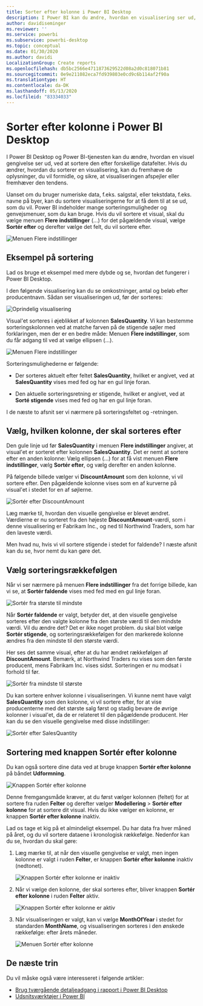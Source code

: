 ```yaml
---
title: Sorter efter kolonne i Power BI Desktop
description: I Power BI kan du ændre, hvordan en visualisering ser ud, ved at sortere den efter forskellige datafelter.
author: davidiseminger
ms.reviewer: ''
ms.service: powerbi
ms.subservice: powerbi-desktop
ms.topic: conceptual
ms.date: 01/30/2020
ms.author: davidi
LocalizationGroup: Create reports
ms.openlocfilehash: db5bc2566e4711873629522d08a2d0c818071b81
ms.sourcegitcommit: 0e9e211082eca7fd939803e0cd9c6b114af2f90a
ms.translationtype: HT
ms.contentlocale: da-DK
ms.lasthandoff: 05/13/2020
ms.locfileid: "83334033"
---
```

# <a name="sort-by-column-in-power-bi-desktop"></a>Sorter efter kolonne i Power BI Desktop
I Power BI Desktop og Power BI-tjenesten kan du ændre, hvordan en visuel gengivelse ser ud, ved at sortere den efter forskellige datafelter. Hvis du ændrer, hvordan du sorterer en visualisering, kan du fremhæve de oplysninger, du vil formidle, og sikre, at visualiseringen afspejler eller fremhæver den tendens.

Uanset om du bruger numeriske data, f.eks. salgstal, eller tekstdata, f.eks. navne på byer, kan du sortere visualiseringerne for at få dem til at se ud, som du vil. Power BI indeholder mange sorteringsmuligheder og genvejsmenuer, som du kan bruge. Hvis du vil sortere et visual, skal du vælge menuen **Flere indstillinger** (...) for det pågældende visual, vælge **Sortér efter** og derefter vælge det felt, du vil sortere efter.

![Menuen Flere indstillinger](media/desktop-sort-by-column/sortbycolumn_2.png)

## <a name="sorting-example"></a>Eksempel på sortering
Lad os bruge et eksempel med mere dybde og se, hvordan det fungerer i Power BI Desktop.

I den følgende visualisering kan du se omkostninger, antal og beløb efter producentnavn. Sådan ser visualiseringen ud, før der sorteres:

![Oprindelig visualisering](media/desktop-sort-by-column/sortbycolumn_1.png)

Visual'et sorteres i øjeblikket af kolonnen **SalesQuantity**. Vi kan bestemme sorteringskolonnen ved at matche farven på de stigende søjler med forklaringen, men der er en bedre måde: Menuen **Flere indstillinger**, som du får adgang til ved at vælge ellipsen (...).

![Menuen Flere indstillinger](media/desktop-sort-by-column/sortbycolumn_2.png)

Sorteringsmulighederne er følgende:

* Der sorteres aktuelt efter feltet **SalesQuantity**, hvilket er angivet, ved at **SalesQuantity** vises med fed og har en gul linje foran. 

* Den aktuelle sorteringsretning er stigende, hvilket er angivet, ved at **Sorté stigende** vises med fed og har en gul linje foran.

I de næste to afsnit ser vi nærmere på sorteringsfeltet og -retningen.

## <a name="select-which-column-to-use-for-sorting"></a>Vælg, hvilken kolonne, der skal sorteres efter
Den gule linje ud før **SalesQuantity** i menuen **Flere indstillinger** angiver, at visual'et er sorteret efter kolonnen **SalesQuantity**. Det er nemt at sortere efter en anden kolonne: Vælg ellipsen (...) for at få vist menuen **Flere indstillinger**, vælg **Sortér efter**, og vælg derefter en anden kolonne.

På følgende billede vælger vi **DiscountAmount** som den kolonne, vi vil sortere efter. Den pågældende kolonne vises som en af kurverne på visual'et i stedet for en af søjlerne. 

![Sortér efter DiscountAmount](media/desktop-sort-by-column/sortbycolumn_3.png)

Læg mærke til, hvordan den visuelle gengivelse er blevet ændret. Værdierne er nu sorteret fra den højeste **DiscountAmount**-værdi, som i denne visualisering er Fabrikam Inc., og ned til Northwind Traders, som har den laveste værdi. 

Men hvad nu, hvis vi vil sortere stigende i stedet for faldende? I næste afsnit kan du se, hvor nemt du kan gøre det.

## <a name="select-the-sort-order"></a>Vælg sorteringsrækkefølgen
Når vi ser nærmere på menuen **Flere indstillinger** fra det forrige billede, kan vi se, at **Sortér faldende** vises med fed med en gul linje foran.

![Sortér fra største til mindste](media/desktop-sort-by-column/sortbycolumn_4.png)

Når **Sortér faldende** er valgt, betyder det, at den visuelle gengivelse sorteres efter den valgte kolonne fra den største værdi til den mindste værdi. Vil du ændre det? Det er ikke noget problem. du skal blot vælge **Sortér stigende**, og sorteringsrækkefølgen for den markerede kolonne ændres fra den mindste til den største værdi.

Her ses det samme visual, efter at du har ændret rækkefølgen af **DiscountAmount**. Bemærk, at Northwind Traders nu vises som den første producent, mens Fabrikam Inc. vises sidst. Sorteringen er nu modsat i forhold til før.

![Sortér fra mindste til største](media/desktop-sort-by-column/sortbycolumn_5.png)

Du kan sortere enhver kolonne i visualiseringen. Vi kunne nemt have valgt **SalesQuantity** som den kolonne, vi vil sortere efter, for at vise producenterne med det største salg først og stadig bevare de øvrige kolonner i visual'et, da de er relateret til den pågældende producent. Her kan du se den visuelle gengivelse med disse indstillinger:

![Sortér efter SalesQuantity](media/desktop-sort-by-column/sortbycolumn_6.png)

## <a name="sort-using-the-sort-by-column-button"></a>Sortering med knappen Sortér efter kolonne
Du kan også sortere dine data ved at bruge knappen **Sortér efter kolonne** på båndet **Udformning**.

![Knappen Sortér efter kolonne](media/desktop-sort-by-column/sortbycolumn_8.png)

Denne fremgangsmåde kræver, at du først vælger kolonnen (feltet) for at sortere fra ruden **Felter** og derefter vælger **Modellering** > **Sortér efter kolonne** for at sortere dit visual. Hvis du ikke vælger en kolonne, er knappen **Sortér efter kolonne** inaktiv.

Lad os tage et kig på et almindeligt eksempel. Du har data fra hver måned på året, og du vil sortere dataene i kronologisk rækkefølge. Nedenfor kan du se, hvordan du skal gøre:

1. Læg mærke til, at når den visuelle gengivelse er valgt, men ingen kolonne er valgt i ruden **Felter**, er knappen **Sortér efter kolonne** inaktiv (nedtonet).
   
   ![Knappen Sortér efter kolonne er inaktiv](media/desktop-sort-by-column/sortbycolumn_9.png)

2. Når vi vælge den kolonne, der skal sorteres efter, bliver knappen **Sortér efter kolonne** i ruden **Felter** aktiv.
   
   ![Knappen Sortér efter kolonne er aktiv](media/desktop-sort-by-column/sortbycolumn_10.png)
3. Når visualiseringen er valgt, kan vi vælge **MonthOfYear** i stedet for standarden **MonthName**, og visualiseringen sorteres i den ønskede rækkefølge: efter årets måneder.
   
   ![Menuen Sortér efter kolonne](media/desktop-sort-by-column/sortbycolumn_11.png)


<!---
This functionality is no longer active. Jan 2020

## Getting back to default column for sorting
You can sort by any column you'd like, but there may be times when you want the visual to return to its default sorting column. No problem. For a visual that has a sort column selected, open the **More options** menu and select that column again, and the visualization returns to its default sort column.

For example, here's our previous chart:

![Initial visualization](media/desktop-sort-by-column/sortbycolumn_6.png)

When we go back to the menu and select **SalesQuantity** again, the visual defaults to being ordered alphabetically by **Manufacturer**, as shown in the following image.

![Default sort order](media/desktop-sort-by-column/sortbycolumn_7.png)

With so many options for sorting your visuals, creating just the chart or image you want is easy.
--->

## <a name="next-steps"></a>De næste trin

Du vil måske også være interesseret i følgende artikler:

* [Brug tværgående detaljeadgang i rapport i Power BI Desktop](desktop-cross-report-drill-through.md)
* [Udsnitsværktøjer i Power BI](../visuals/power-bi-visualization-slicers.md)
